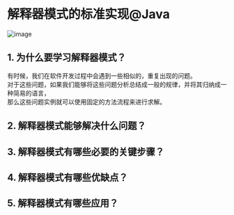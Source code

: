# 解释器模式的标准实现@Java
![image](https://user-images.githubusercontent.com/64548919/131346781-dc6c27fc-083e-4d6a-a968-8809f3777221.png)
## 1. 为什么要学习解释器模式？
有时候，我们在软件开发过程中会遇到一些相似的，重复出现的问题。         
对于这些问题，如果我们能够将这些问题分析总结成一般的规律，并将其归纳成一种简易的语言，      
那么这些问题实例就可以使用固定的方法流程来进行求解。        
## 2. 解释器模式能够解决什么问题？
## 3. 解释器模式有哪些必要的关键步骤？
## 4. 解释器模式有哪些优缺点？
## 5. 解释器模式有哪些应用？
